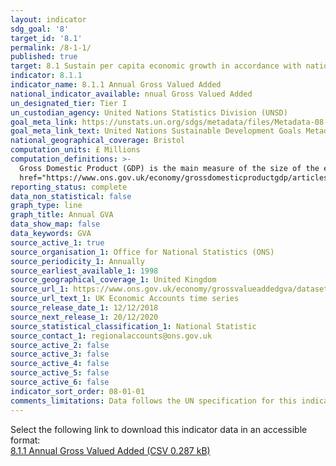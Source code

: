 ```yaml
---
layout: indicator
sdg_goal: '8'
target_id: '8.1'
permalink: /8-1-1/
published: true
target: 8.1 Sustain per capita economic growth in accordance with national circumstances and, in particular, at least 7 per cent gross domestic product growth per annum in the least developed countries
indicator: 8.1.1
indicator_name: 8.1.1 Annual Gross Valued Added
national_indicator_available: nnual Gross Valued Added
un_designated_tier: Tier I
un_custodian_agency: United Nations Statistics Division (UNSD)
goal_meta_link: https://unstats.un.org/sdgs/metadata/files/Metadata-08-01-01.pdf 
goal_meta_link_text: United Nations Sustainable Development Goals Metadata (PDF 232 KB)
national_geographical_coverage: Bristol
computation_units: £ Millions
computation_definitions: >-
  Gross Domestic Product (GDP) is the main measure of the size of the economy, representing the total value of all final goods and services produced in a defined time period. The ONS has published <a
  href="https://www.ons.gov.uk/economy/grossdomesticproductgdp/articles/whatisgdp/2016-11-21">What is GDP?</a> and <a href="https://www.ons.gov.uk/economy/grossdomesticproductgdp/articles/gdpandme/2017-03-20">GDP and me</a> to explain what GDP is and how it relates to everyday life.
reporting_status: complete
data_non_statistical: false
graph_type: line
graph_title: Annual GVA
data_show_map: false
data_keywords: GVA
source_active_1: true
source_organisation_1: Office for National Statistics (ONS)
source_periodicity_1: Annually
source_earliest_available_1: 1998
source_geographical_coverage_1: United Kingdom
source_url_1: https://www.ons.gov.uk/economy/grossvalueaddedgva/datasets/regionalgrossvalueaddedbalancedlocalauthoritiesbynuts1region
source_url_text_1: UK Economic Accounts time series
source_release_date_1: 12/12/2018
source_next_release_1: 20/12/2020
source_statistical_classification_1: National Statistic
source_contact_1: regionalaccounts@ons.gov.uk
source_active_2: false
source_active_3: false
source_active_4: false
source_active_5: false
source_active_6: false
indicator_sort_order: 08-01-01
comments_limitations: Data follows the UN specification for this indicator. This indicator has been identified in collaboration with topic experts.
---
```

Select the following link to download this indicator data in an accessible format:<br>[8.1.1 Annual Gross Valued Added (CSV 0.287 kB)](https://sdg-bristol.github.io/sdg-data-bristol/en/data/8-1-1.csv)